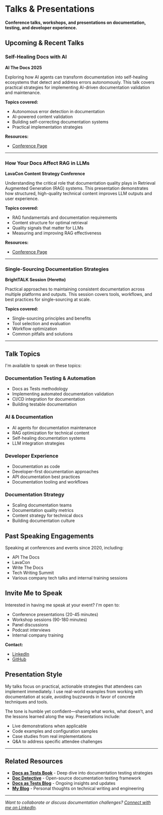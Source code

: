 # Talks & Presentations

**Conference talks, workshops, and presentations on documentation, testing, and developer experience.**

## Upcoming & Recent Talks

### Self-Healing Docs with AI
**AI The Docs 2025**

Exploring how AI agents can transform documentation into self-healing ecosystems that detect and address errors autonomously. This talk covers practical strategies for implementing AI-driven documentation validation and maintenance.

**Topics covered:**
- Autonomous error detection in documentation
- AI-powered content validation
- Building self-correcting documentation systems
- Practical implementation strategies

**Resources:**
- [Conference Page](https://apithedocs.org/ai-25/manny-silva)

---

### How Your Docs Affect RAG in LLMs
**LavaCon Content Strategy Conference**

Understanding the critical role that documentation quality plays in Retrieval Augmented Generation (RAG) systems. This presentation demonstrates how structured, high-quality technical content improves LLM outputs and user experience.

**Topics covered:**
- RAG fundamentals and documentation requirements
- Content structure for optimal retrieval
- Quality signals that matter for LLMs
- Measuring and improving RAG effectiveness

**Resources:**
- [Conference Page](https://www.lavacon.org/blog/speaker/manny-silva/)

---

### Single-Sourcing Documentation Strategies
**BrightTALK Session (Heretto)**

Practical approaches to maintaining consistent documentation across multiple platforms and outputs. This session covers tools, workflows, and best practices for single-sourcing at scale.

**Topics covered:**
- Single-sourcing principles and benefits
- Tool selection and evaluation
- Workflow optimization
- Common pitfalls and solutions

---

## Talk Topics

I'm available to speak on these topics:

### Documentation Testing & Automation
- Docs as Tests methodology
- Implementing automated documentation validation
- CI/CD integration for documentation
- Building testable documentation

### AI & Documentation
- AI agents for documentation maintenance
- RAG optimization for technical content
- Self-healing documentation systems
- LLM integration strategies

### Developer Experience
- Documentation as code
- Developer-first documentation approaches
- API documentation best practices
- Documentation tooling and workflows

### Documentation Strategy
- Scaling documentation teams
- Documentation quality metrics
- Content strategy for technical docs
- Building documentation culture

## Past Speaking Engagements

Speaking at conferences and events since 2020, including:

- API The Docs
- LavaCon
- Write The Docs
- Tech Writing Summit
- Various company tech talks and internal training sessions

## Invite Me to Speak

Interested in having me speak at your event? I'm open to:

- Conference presentations (20-45 minutes)
- Workshop sessions (90-180 minutes)
- Panel discussions
- Podcast interviews
- Internal company training

**Contact:**
- [LinkedIn](https://www.linkedin.com/in/manuelrbsilva)
- [GitHub](https://github.com/hawkeyexl)

## Presentation Style

My talks focus on practical, actionable strategies that attendees can implement immediately. I use real-world examples from working with documentation at scale, avoiding buzzwords in favor of concrete techniques and tools.

The tone is humble yet confident—sharing what works, what doesn't, and the lessons learned along the way. Presentations include:

- Live demonstrations when applicable
- Code examples and configuration samples
- Case studies from real implementations
- Q&A to address specific attendee challenges

---

## Related Resources

- **[Docs as Tests Book](/book)** - Deep dive into documentation testing strategies
- **[Doc Detective](/doc-detective)** - Open-source documentation testing framework
- **[Docs as Tests Blog](https://www.docsastests.com)** - Ongoing insights and updates
- **[My Blog](/blog)** - Personal thoughts on technical writing and engineering

---

*Want to collaborate or discuss documentation challenges? [Connect with me on LinkedIn](https://www.linkedin.com/in/manuelrbsilva).*
